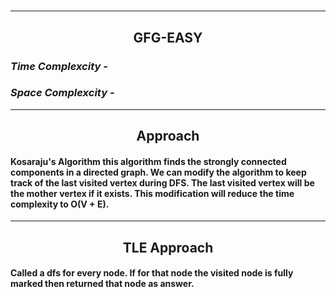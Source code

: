 <h1 align="center"></h1>
<h2 align="center"><a href="https://practice.geeksforgeeks.org/problems/mother-vertex/1"></a></h2>
<hr>
<h2 align="center">GFG-EASY</h2>
<h3><em>Time Complexcity - </em><strong></strong></h3>
<h3><em>Space Complexcity - </em><strong></strong></h3>
<hr>
<h2 align="center">Approach</h2>
<h4>Kosaraju's Algorithm this algorithm finds the strongly connected components in a directed graph. We can modify the algorithm to keep track of the last visited vertex during DFS. The last visited vertex will be the mother vertex if it exists. This modification will reduce the time complexity to O(V + E).</h4>
<hr>
<h2 align="center">TLE Approach</h2>
<h4>Called a dfs for every node. If for that node the visited node is fully marked then returned that node as answer.</h4>
